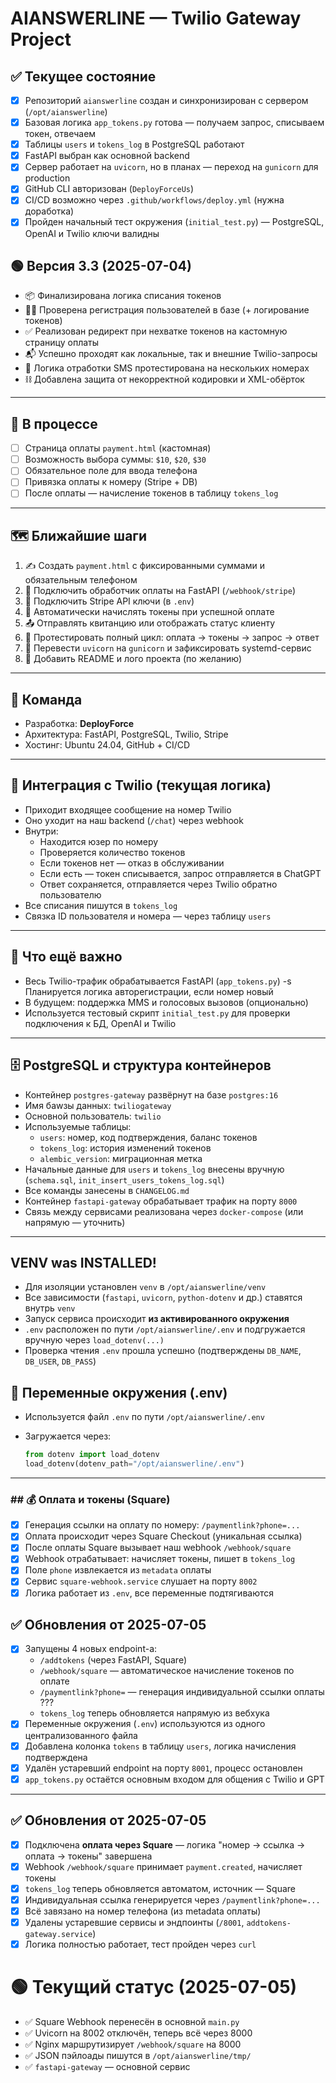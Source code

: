# AIANSWERLINE — Twilio Gateway Project

## ✅ Текущее состояние

- [x] Репозиторий `aianswerline` создан и синхронизирован с сервером (`/opt/aianswerline`)
- [x] Базовая логика `app_tokens.py` готова — получаем запрос, списываем токен, отвечаем
- [x] Таблицы `users` и `tokens_log` в PostgreSQL работают
- [x] FastAPI выбран как основной backend
- [x] Сервер работает на `uvicorn`, но в планах — переход на `gunicorn` для production
- [x] GitHub CLI авторизован (`DeployForceUs`)
- [x] CI/CD возможно через `.github/workflows/deploy.yml` (нужна доработка)
- [x] Пройден начальный тест окружения (`initial_test.py`) — PostgreSQL, OpenAI и Twilio ключи валидны

## 🟢 Версия 3.3 (2025-07-04)

- 📦 Финализирована логика списания токенов
- 🧑‍💻 Проверена регистрация пользователей в базе (+ логирование токенов)
- ✅ Реализован редирект при нехватке токенов на кастомную страницу оплаты
- 📬 Успешно проходят как локальные, так и внешние Twilio-запросы
- 🧪 Логика отработки SMS протестирована на нескольких номерах
- ⛓️ Добавлена защита от некорректной кодировки и XML-обёрток
---

## 🔧 В процессе

- [ ] Страница оплаты `payment.html` (кастомная)
- [ ] Возможность выбора суммы: `$10`, `$20`, `$30`
- [ ] Обязательное поле для ввода телефона
- [ ] Привязка оплаты к номеру (Stripe + DB)
- [ ] После оплаты — начисление токенов в таблицу `tokens_log`

---

## 🗺️ Ближайшие шаги

1. ✍️ Создать `payment.html` с фиксированными суммами и обязательным телефоном
2. 🔄 Подключить обработчик оплаты на FastAPI (`/webhook/stripe`)
3. 🔐 Подключить Stripe API ключи (в `.env`)
4. 🧾 Автоматически начислять токены при успешной оплате
5. 📤 Отправлять квитанцию или отображать статус клиенту
6. 🧪 Протестировать полный цикл: оплата → токены → запрос → ответ
7. 🚀 Перевести `uvicorn` на `gunicorn` и зафиксировать systemd-сервис
8. 🧠 Добавить README и лого проекта (по желанию)

---

## 👥 Команда

- Разработка: **DeployForce**
- Архитектура: FastAPI, PostgreSQL, Twilio, Stripe
- Хостинг: Ubuntu 24.04, GitHub + CI/CD
---

## 📲 Интеграция с Twilio (текущая логика)

- Приходит входящее сообщение на номер Twilio
- Оно уходит на наш backend (`/chat`) через webhook
- Внутри:
  - Находится юзер по номеру
  - Проверяется количество токенов
  - Если токенов нет — отказ в обслуживании
  - Если есть — токен списывается, запрос отправляется в ChatGPT
  - Ответ сохраняется, отправляется через Twilio обратно пользователю
- Все списания пишутся в `tokens_log`
- Связка ID пользователя и номера — через таблицу `users`

---

## 🤖 Что ещё важно

- Весь Twilio-трафик обрабатывается FastAPI (`app_tokens.py`)
-s Планируется логика авторегистрации, если номер новый
- В будущем: поддержка MMS и голосовых вызовов (опционально)
- Используется тестовый скрипт `initial_test.py` для проверки подключения к БД, OpenAI и Twilio

---

## 🗄️ PostgreSQL и структура контейнеров

- Контейнер `postgres-gateway` развёрнут на базе `postgres:16`
- Имя баwзы данных: `twiliogateway`
- Основной пользователь: `twilio`
- Используемые таблицы:
  - `users`: номер, код подтверждения, баланс токенов
  - `tokens_log`: история изменений токенов
  - `alembic_version`: миграционная метка
- Начальные данные для `users` и `tokens_log` внесены вручную (`schema.sql`, `init_insert_users_tokens_log.sql`)
- Все команды занесены в `CHANGELOG.md`
- Контейнер `fastapi-gateway` обрабатывает трафик на порту `8000`
- Связь между сервисами реализована через `docker-compose` (или напрямую — уточнить)

---

## VENV was INSTALLED!
  
- Для изоляции установлен `venv` в `/opt/aianswerline/venv`
- Все зависимости (`fastapi`, `uvicorn`, `python-dotenv` и др.) ставятся внутрь `venv`
- Запуск сервиса происходит **из активированного окружения**
- `.env` расположен по пути `/opt/aianswerline/.env` и подгружается вручную через `load_dotenv(...)`
- Проверка чтения `.env` прошла успешно (подтверждены `DB_NAME`, `DB_USER`, `DB_PASS`)


## 🔐 Переменные окружения (.env)

- Используется файл `.env` по пути `/opt/aianswerline/.env`
- Загружается через:

  ```python
  from dotenv import load_dotenv
  load_dotenv(dotenv_path="/opt/aianswerline/.env")


---
### ## 💰 Оплата и токены (Square)

- [x] Генерация ссылки на оплату по номеру: `/paymentlink?phone=...`
- [x] Оплата происходит через Square Checkout (уникальная ссылка)
- [x] После оплаты Square вызывает наш webhook `/webhook/square`
- [x] Webhook отрабатывает: начисляет токены, пишет в `tokens_log`
- [x] Поле `phone` извлекается из `metadata` оплаты
- [x] Сервис `square-webhook.service` слушает на порту `8002`
- [x] Логика работает из `.env`, все переменные подтягиваются

## ✅ Обновления от 2025-07-05

- [x] Запущены 4 новых endpoint-а:
  - `/addtokens` (через FastAPI, Square)
  - `/webhook/square` — автоматическое начисление токенов по оплате
  - `/paymentlink?phone=` — генерация индивидуальной ссылки оплаты ???
  - `tokens_log` теперь обновляется напрямую из вебхука
- [x] Переменные окружения (`.env`) используются из одного централизованного файла
- [x] Добавлена колонка `tokens` в таблицу `users`, логика начисления подтверждена
- [x] Удалён устаревший endpoint на порту `8001`, процесс остановлен
- [x] `app_tokens.py` остаётся основным входом для общения с Twilio и GPT

---
## ✅ Обновления от 2025-07-05

- [x] Подключена **оплата через Square** — логика "номер → ссылка → оплата → токены" завершена
- [x] Webhook `/webhook/square` принимает `payment.created`, начисляет токены
- [x] `tokens_log` теперь обновляется автоматом, источник — Square
- [x] Индивидуальная ссылка генерируется через `/paymentlink?phone=...`
- [x] Всё завязано на номер телефона (из metadata оплаты)
- [x] Удалены устаревшие сервисы и эндпоинты (`/8001`, `addtokens-gateway.service`)
- [x] Логика полностью работает, тест пройден через `curl`

# 🟢 Текущий статус (2025-07-05)

- ✅ Square Webhook перенесён в основной `main.py`
- ✅ Uvicorn на 8002 отключён, теперь всё через 8000
- ✅ Nginx маршрутизирует `/webhook/square` на 8000
- ✅ JSON пэйлоады пишутся в `/opt/aianswerline/tmp/`
- ✅ `fastapi-gateway` — основной сервис
